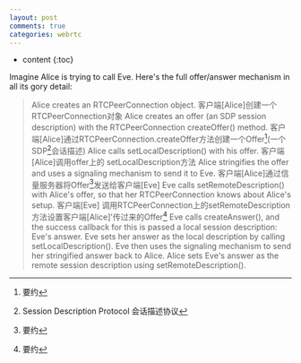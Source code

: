 ```yaml
---
layout: post
comments: true
categories: webrtc
---
```


* content
{:toc}

Imagine Alice is trying to call Eve. Here's the full offer/answer mechanism in all its gory detail:
>  Alice creates an RTCPeerConnection object.
>  客户端[Alice]创建一个RTCPeerConnection对象
> Alice creates an offer (an SDP session description) with the RTCPeerConnection createOffer() method.
>  客户端[Alice]通过RTCPeerConnection.createOffer方法创建一个Offer[^Offer](一个SDP[^SDP]会话描述)
>  Alice calls setLocalDescription() with his offer.
> 客户端[Alice]调用offer上的 setLocalDescription方法
>  Alice stringifies the offer and uses a signaling mechanism to send it to Eve.
> 客户端[Alice]通过信量服务器将Offer[^Offer]发送给客户端[Eve]
>  Eve calls setRemoteDescription() with Alice's offer, so that her RTCPeerConnection knows about Alice's setup.
> 客户端[Eve] 调用RTCPeerConnection上的setRemoteDescription方法设置客户端[Alice]'传过来的Offer[^Offer]
>   Eve calls createAnswer(), and the success callback for this is passed a local session description: Eve's answer.
>   Eve sets her answer as the local description by calling setLocalDescription().
>   Eve then uses the signaling mechanism to send her stringified answer back to Alice.
>   Alice sets Eve's answer as the remote session description using setRemoteDescription().

[^Offer]: 要约
[^SDP]: Session Description Protocol 会话描述协议
